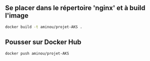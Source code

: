 ## Se placer dans le répertoire 'nginx' et à build l'image

```bash 
docker build -t aminou/projet-AKS .
```

## Pousser sur Docker Hub

```bash
docker push aminou/projet-AKS
```